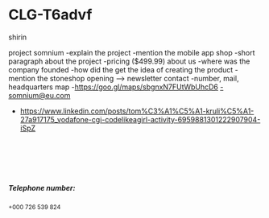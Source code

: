 # CLG-T6advf
shirin

project somnium
-explain the project
-mention the mobile app
shop
-short paragraph about the project
-pricing ($499.99)
about us
-where was the company founded
-how did the get the idea of creating the product
-mention the stoneshop opening --> newsletter
contact
-number, mail, headquarters map 
-https://goo.gl/maps/sbgnxN7FUtWbUhcD6
-somnium@eu.com


- https://www.linkedin.com/posts/tom%C3%A1%C5%A1-kruli%C5%A1-27a917175_vodafone-cgi-codelikeagirl-activity-6959881301222907904-iSpZ


 <div>
        <br /><br /><br /><br />
        <h5>
            <strong> Telephone number:</strong>
        </h5>
        <dl><small>+000 726 539 824</small>
        </dl>
    </div>